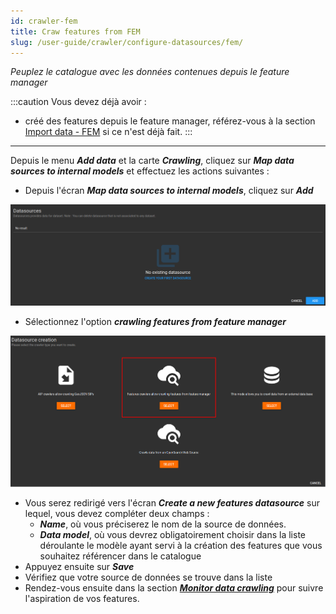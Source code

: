 ```yaml
---
id: crawler-fem
title: Craw features from FEM
slug: /user-guide/crawler/configure-datasources/fem/
---
```


*Peuplez le catalogue avec les données contenues depuis le feature manager*

:::caution
Vous devez déjà avoir :

- créé des features depuis le feature manager, référez-vous à la section [Import data - FEM](../../../import-data/fem/introduction/) si ce n'est déjà fait.
:::

---

Depuis le menu ***Add data*** et la carte ***Crawling***, cliquez sur ***Map data sources to internal models*** et effectuez les actions suivantes :

- Depuis l'écran ***Map data sources to internal models***, cliquez sur ***Add***
<div align="center">
    <img src="/images/user-documentation/v1.4/5-crawler/crawler-add-datasource.png" alt="add datasource" width="800"/> 
</div>

- Sélectionnez l'option ***crawling features from feature manager***

<div align="center">
    <img src="/images/user-documentation/v1.4/5-crawler/crawler-add-datasource-fem.png" alt="features" width="800"/> 
</div>

- Vous serez redirigé vers l'écran ***Create a new features datasource*** sur lequel, vous devez compléter deux champs :
  - ***Name***, où vous préciserez le nom de la source de données.
  - ***Data model***, où vous devrez obligatoirement choisir dans la liste déroulante le modèle ayant servi à la création des features que vous souhaitez référencer dans le catalogue
- Appuyez ensuite sur ***Save***
- Vérifiez que votre source de données se trouve dans la liste
- Rendez-vous ensuite dans la section ***[Monitor data crawling](../../monitor-crawling/)*** pour suivre l'aspiration de vos features.
